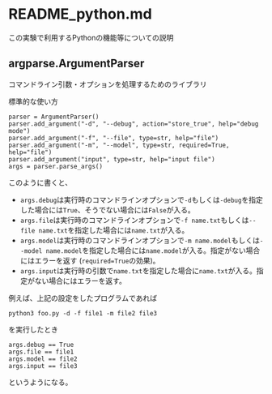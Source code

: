 # README_python.md
この実験で利用するPythonの機能等についての説明

## argparse.ArgumentParser
コマンドライン引数・オプションを処理するためのライブラリ

標準的な使い方
```
parser = ArgumentParser()
parser.add_argument("-d", "--debug", action="store_true", help="debug mode")
parser.add_argument("-f", "--file", type=str, help="file")
parser.add_argument("-m", "--model", type=str, required=True, help="file")
parser.add_argument("input", type=str, help="input file")
args = parser.parse_args()
```
このように書くと、
- `args.debug`は実行時のコマンドラインオプションで`-d`もしくは`-debug`を指定した場合には`True`、そうでない場合には`False`が入る。
- `args.file`は実行時のコマンドラインオプションで`-f name.txt`もしくは`--file name.txt`を指定した場合には`name.txt`が入る。
- `args.model`は実行時のコマンドラインオプションで`-m name.model`もしくは`--model name.model`を指定した場合には`name.model`が入る。指定がない場合にはエラーを返す (`required=True`の効果)。
- `args.input`は実行時の引数で`name.txt`を指定した場合に`name.txt`が入る。指定がない場合にはエラーを返す。

例えば、上記の設定をしたプログラムであれば
```
python3 foo.py -d -f file1 -m file2 file3
```
を実行したとき
```
args.debug == True
args.file == file1
args.model == file2
args.input == file3
```
というようになる。
